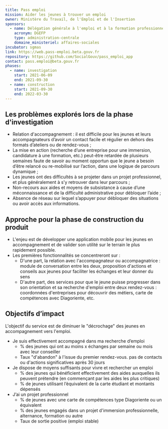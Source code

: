 ```yaml
---
title: Pass emploi
mission: Aider les jeunes à trouver un emploi
owner: Ministère du Travail, de l'Emploi et de l'Insertion
sponsors:
  - name: Délégation générale à l'emploi et à la formation professionnelle
    acronym: DGEFP
    type: administration-centrale
    domaine_ministeriel: affaires-sociales
incubator: sgmas
link: https://web.pass-emploi.beta.gouv.fr
repository: https://github.com/SocialGouv/pass_emploi_app
contact: pass.emploi@beta.gouv.fr
phases:
  - name: investigation
    start: 2021-06-09
    end: 2021-09-30
  - name: construction
    start: 2021-09-30
    end: 2022-03-30
---
```


## Les problèmes explorés lors de la phase d'investigation 

- Relation d'accompagnement : il est difficile pour les jeunes et leurs accompagnateurs d’avoir un contact facile et régulier en dehors des formats d’ateliers ou de rendez-vous ;
- La mise en action (recherche d’une entreprise pour une immersion, candidature à une formation, etc.) peut-être retardée de plusieurs semaines faute de savoir au moment opportun que le jeune a besoin d’être relancé ou re-mobilisé sur l’action, dans une logique de parcours dynamique ;
- Les jeunes ont des difficultés à se projeter dans un projet professionnel, et plus généralement à s'y retrouver dans leur parcours ; 
- Non-recours aux aides et moyens de subsistance à cause d’une méconnaissance et de la difficulté administrative pour débloquer l’aide ;
- Absence de réseau sur lequel s’appuyer pour débloquer des situations ou avoir accès aux informations.

## Approche pour la phase de construction du produit 
- L'enjeu est de développer une application mobile pour les jeunes en accompagnement et de valider son utilité sur le terrain le plus rapidement possible. 
- Les premières fonctionnalités se concentreront sur : 
   - D'une part, la relation avec l'accompagnateur ou accompagnatrice : module de conversation entre les deux, proposition d'actions et conseils aux jeunes pour faciliter les échanges et leur donner du sens
   - D'autre part, des services pour que le jeune puisse progresser dans son orientation et sa recherche d'emploi entre deux rendez-vous : coordonnées d'entreprises pour découvrir des métiers, carte de compétences avec Diagoriente, etc. 


## Objectifs d’impact 
L'objectif du service est de diminuer le "décrochage" des jeunes en accompagnement vers l'emploi. 

- Je suis effectivement accompagné dans ma recherche d’emploi 
  - % des jeunes qui ont au moins x échanges par semaine ou mois avec leur conseiller
  - Taux "d'abandon" à l'issue du premier rendez-vous. pas de contacts ou d'actions significatives après 30 jours
- Je dispose de moyens suffisants pour vivre et rechercher un emploi 
  - % des jeunes qui bénéficient effectivement des aides auxquelles ils peuvent prétendre (en commençant par les aides les plus critiques) 
  - % de jeunes utilisant l’équivalent de la carte étudiant et montants dépensés
- J’ai un projet professionnel 
  - % de jeunes avec une carte de compétences type Diagoriente ou un équivalent 
  - % des jeunes engagés dans un projet d'immersion professionnelle, alternance, formation ou autre
  - Taux de sortie positive (emploi stable)
